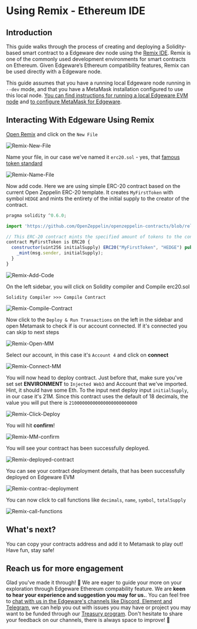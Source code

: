 # Using Remix - Ethereum IDE

## Introduction

This guide walks through the process of creating and deploying a Solidity-based smart contract to a Edgeware dev node using the [Remix IDE](https://remix.ethereum.org/). Remix is one of the commonly used development environments for smart contracts on Ethereum. Given Edgeware’s Ethereum compatibility features, Remix can be used directly with a Edgeware node.

This guide assumes that you have a running local Edgeware node running in `--dev` mode, and that you have a MetaMask installation configured to use this local node. [You can find instructions for running a local Edgeware EVM node](https://github.com/hicommonwealth/edgeware-documentation/tree/212a12c64a2cd6ea385a460b293f703c3825f452/docs/quickstart/deploy-an-evm-contract/4/setting-up-a-local-node.md) and [to configure MetaMask for Edgeware](https://github.com/hicommonwealth/edgeware-documentation/tree/212a12c64a2cd6ea385a460b293f703c3825f452/docs/quickstart/deploy-an-evm-contract/4/interacting-with-a-Edgeware-node-using-metamask.md).

## Interacting With Edgeware Using Remix

[Open Remix](https://remix.ethereum.org/) and click on the `New File`

![Remix-New-File](../../.gitbook/assets/remix-new-file.png)

Name your file, in our case we've named it `erc20.sol` - yes, that [famous token standard](https://eips.ethereum.org/EIPS/eip-20)

![Remix-Name-File](../../.gitbook/assets/remix-name-file.png)

Now add code. Here we are using simple ERC-20 contract based on the current Open Zeppelin ERC-20 template. It creates `MyFirstToken` with symbol `HEDGE` and mints the entirety of the initial supply to the creator of the contract.

```javascript
pragma solidity ^0.6.0;

import 'https://github.com/OpenZeppelin/openzeppelin-contracts/blob/release-v3.1.0/contracts/token/ERC20/ERC20.sol';

// This ERC-20 contract mints the specified amount of tokens to the contract creator.
contract MyFirstToken is ERC20 {
  constructor(uint256 initialSupply) ERC20("MyFirstToken", "HEDGE") public {
    _mint(msg.sender, initialSupply);
  }
}
```

![Remix-Add-Code](../../.gitbook/assets/remix-add-code.png)

On the left sidebar, you will click on Solidity compiler and Compile erc20.sol

```text
Solidity Compiler >>> Compile Contract
```

![Remix-Compile-Contract](../../.gitbook/assets/remix-compile-contract.png)

Now click to the `Deploy & Run Transactions` on the left in the sidebar and open Metamask to check if is our account connected. If it's connected you can skip to next steps

![Remix-Open-MM](../../.gitbook/assets/remix-open-mm.png)

Select our account, in this case it's `Account 4` and click on **connect**

![Remix-Connect-MM](../../.gitbook/assets/remix-connect-mm.png)

You will now head to deploy contract. Just before that, make sure you've set set **ENVIRONMENT** to `Injected Web3` and Account that we've imported. Hint, it should have some Eth. To the input next deploy input `initialSupply`, in our case it's 21M. Since this contract uses the default of 18 decimals, the value you will put there is `21000000000000000000000000`

![Remix-Click-Deploy](../../.gitbook/assets/remix-click-deploy.png)

You will hit **confirm**!

![Remix-MM-confirm](../../.gitbook/assets/remix-mm-confirm.png)

You will see your contract has been successfully deployed.

![Remix-deployed-contract](../../.gitbook/assets/remix-deployed-contract.png)

You can see your contract deployment details, that has been successfully deployed on Edgeware EVM

![Remix-contrac-deployment](../../.gitbook/assets/remix-contract-deployment.png)

You can now click to call functions like `decimals`, `name`, `symbol`, `totalSupply`

![Remix-call-functions](../../.gitbook/assets/remix-call-functions.png)

## What's next?

You can copy your contracts address and add it to Metamask to play out! Have fun, stay safe!

## Reach us for more engagement

Glad you've made it through! 🥰 We are eager to guide your more on your exploration through Edgeware Ethereum compability feature. We are **keen to hear your experience and suggestion you may for us.**. You can feel free to [chat with us in the Edgeware's channels like Discord, Element and Telegram](https://linktr.ee/edg_developers), we can help you out with issues you may have or project you may want to be funded through our [Treasury program](https://docs.edgewa.re/edgeware-runtime/treasury). Don't hesitate to share your feedback on our channels, there is always space to improve! 🙌

